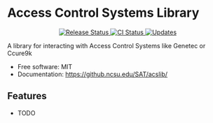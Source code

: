 # Access Control Systems Library


<p align="center">
<a href="https://pypi.python.org/pypi/acslib">
    <img src="https://img.shields.io/pypi/v/acslib.svg"
        alt = "Release Status">
</a>

<a href="https://github.ncsu.edu/SAT/acslib/actions">
    <img src="https://github.com/jmgibso3/acslib/actions/workflows/main.yml/badge.svg?branch=release" alt="CI Status">
</a>

<a href="https://pyup.io/repos/github/jmgibso3/acslib/">
<img src="https://pyup.io/repos/github/jmgibso3/acslib/shield.svg" alt="Updates">
</a>

A library for interacting with Access Control Systems like Genetec or Ccure9k

</p>



* Free software: MIT
* Documentation: <https://github.ncsu.edu/SAT/acslib/>


## Features

* TODO
